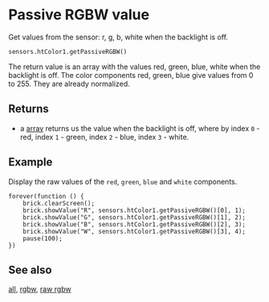 # Passive RGBW value

Get values from the sensor: r, g, b, white when the backlight is off.

```sig
sensors.htColor1.getPassiveRGBW()
```

The return value is an array with the values red, green, blue, white when the backlight is off. The color components red, green, blue give values from 0 to 255. They are already normalized.

## Returns

* a [array](/types/array) returns us the value when the backlight is off, where by index `0` - red, index `1` - green, index `2` - blue, index `3` - white.

## Example

Display the raw values of the ``red``, ``green``, ``blue`` and ``white`` components.

```blocks
forever(function () {
    brick.clearScreen();
    brick.showValue("R", sensors.htColor1.getPassiveRGBW()[0], 1);
    brick.showValue("G", sensors.htColor1.getPassiveRGBW()[1], 2);
    brick.showValue("B", sensors.htColor1.getPassiveRGBW()[2], 3);
    brick.showValue("W", sensors.htColor1.getPassiveRGBW()[3], 4);
    pause(100);
})
```

## See also

[all](/docs/reference/sensors/ht-color-sensor-v2/all),
[rgbw](/docs/reference/sensors/ht-color-sensor-v2/color),
[raw rgbw](/docs/reference/sensors/ht-color-sensor-v2/raw-rgbw)